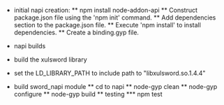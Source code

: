 * initial napi creation:
** npm install node-addon-api
** Construct package.json file using the 'npm init' command.
** Add dependencies section to the package.json file.
** Execute 'npm install' to install dependencies.
** Create a binding.gyp file.

* napi builds
* build the xulsword library
* set the LD_LIBRARY_PATH to include path to "libxulsword.so.1.4.4"
* build sword_napi module
** cd to napi
** node-gyp clean
** node-gyp configure
** node-gyp build
** testing
*** npm test
